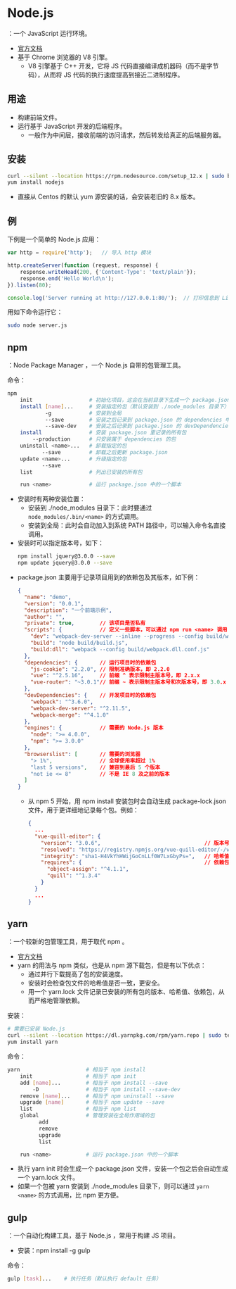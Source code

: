 # Node.js

：一个 JavaScript 运行环境。
- [官方文档](https://nodejs.org/en/docs/guides/)
- 基于 Chrome 浏览器的 V8 引擎。
  - V8 引擎基于 C++ 开发，它将 JS 代码直接编译成机器码（而不是字节码），从而将 JS 代码的执行速度提高到接近二进制程序。

## 用途
- 构建前端文件。
- 运行基于 JavaScript 开发的后端程序。
  - 一般作为中间层，接收前端的访问请求，然后转发给真正的后端服务器。

## 安装

```sh
curl --silent --location https://rpm.nodesource.com/setup_12.x | sudo bash -
yum install nodejs
```
- 直接从 Centos 的默认 yum 源安装的话，会安装老旧的 8.x 版本。

## 例

下例是一个简单的 Node.js 应用：
```js
var http = require('http');   // 导入 http 模块

http.createServer(function (request, response) {
    response.writeHead(200, {'Content-Type': 'text/plain'});
    response.end('Hello World\n');
}).listen(80);

console.log('Server running at http://127.0.0.1:80/');  // 打印信息到 Linux 终端
```

用如下命令运行它：
```sh
sudo node server.js
```

## npm

：Node Package Manager ，一个 Node.js 自带的包管理工具。

命令：
```sh
npm
    init                  # 初始化项目，这会在当前目录下生成一个 package.json
    install [name]...     # 安装指定的包（默认安装到 ./node_modules 目录下）
            -g            # 安装到全局
            --save        # 安装之后记录到 package.json 的 dependencies 中
            --save-dev    # 安装之后记录到 package.json 的 devDependencies 中
    install               # 安装 package.json 里记录的所有包
        --production      # 只安装属于 dependencies 的包
    uninstall <name>...   # 卸载指定的包
           --save         # 卸载之后更新 package.json
    update <name>...      # 升级指定的包
           --save
    list                  # 列出已安装的所有包

    run <name>            # 运行 package.json 中的一个脚本
```
- 安装时有两种安装位置：
  - 安装到 ./node_modules 目录下：此时要通过 `node_modules/.bin/<name>` 的方式调用。
  - 安装到全局：此时会自动加入到系统 PATH 路径中，可以输入命令名直接调用。
- 安装时可以指定版本号，如下：
    ```sh
    npm install jquery@3.0.0 --save
    npm update jquery@3.0.0 --save
    ```
- package.json 主要用于记录项目用到的依赖包及其版本，如下例：
    ```json
    {
      "name": "demo",
      "version": "0.0.1",
      "description": "一个前端示例",
      "author": "",
      "private": true,        // 该项目是否私有
      "scripts": {            // 定义一些脚本，可以通过 npm run <name> 调用
        "dev": "webpack-dev-server --inline --progress --config build/webpack.dev.conf.js --host 0.0.0.0",
        "build": "node build/build.js",
        "build:dll": "webpack --config build/webpack.dll.conf.js"
      },
      "dependencies": {       // 运行项目时的依赖包
        "js-cookie": "2.2.0", // 限制准确版本，即 2.2.0
        "vue": "^2.5.16",     // 前缀 ^ 表示限制主版本号，即 2.x.x
        "vue-router": "~3.0.1"// 前缀 ~ 表示限制主版本号和次版本号，即 3.0.x
      },
      "devDependencies": {    // 开发项目时的依赖包
        "webpack": "^3.6.0",
        "webpack-dev-server": "^2.11.5",
        "webpack-merge": "^4.1.0"
      },
      "engines": {            // 需要的 Node.js 版本
        "node": ">= 4.0.0",
        "npm": ">= 3.0.0"
      },
      "browserslist": [       // 需要的浏览器
        "> 1%",               // 全球使用率超过 1%
        "last 5 versions",    // 兼容到最后 5 个版本
        "not ie <= 8"         // 不是 IE 8 及之前的版本
      ]
    }
    ```
  - 从 npm 5 开始，用 npm install 安装包时会自动生成 package-lock.json 文件，用于更详细地记录每个包。例如：
    ```json
    {
      ...
      "vue-quill-editor": {
        "version": "3.0.6",                                 // 版本号
        "resolved": "https://registry.npmjs.org/vue-quill-editor/-/vue-quill-editor-3.0.6.tgz",   // 下载地址
        "integrity": "sha1-H4VkYhHWijGoCnLLf0W7LxGbyPs=",   // 哈希值
        "requires": {                                       // 依赖包
          "object-assign": "^4.1.1",
          "quill": "^1.3.4"
        }
      }
      ...
    }
    ```

## yarn

：一个较新的包管理工具，用于取代 npm 。
- [官方文档](https://yarnpkg.com/en/docs)
- yarn 的用法与 npm 类似，也是从 npm 源下载包，但是有以下优点：
  - 通过并行下载提高了包的安装速度。
  - 安装时会检查包文件的哈希值是否一致，更安全。
  - 用一个 yarn.lock 文件记录已安装的所有包的版本、哈希值、依赖包，从而严格地管理依赖。

安装：
```sh
# 需要已安装 Node.js
curl --silent --location https://dl.yarnpkg.com/rpm/yarn.repo | sudo tee /etc/yum.repos.d/yarn.repo
yum install yarn
```

命令：
```sh
yarn                     # 相当于 npm install
    init                 # 相当于 npm init
    add [name]...        # 相当于 npm install --save
        -D               # 相当于 npm install --save-dev
    remove [name]...     # 相当于 npm uninstall --save
    upgrade [name]       # 相当于 npm update --save
    list                 # 相当于 npm list
    global               # 管理安装在全局作用域的包
          add
          remove
          upgrade
          list

    run <name>           # 运行 package.json 中的一个脚本
```
- 执行 yarn init 时会生成一个 package.json 文件，安装一个包之后会自动生成一个 yarn.lock 文件。
- 如果一个包被 yarn 安装到 ./node_modules 目录下，则可以通过 `yarn <name>` 的方式调用，比 npm 更方便。

## gulp

：一个自动化构建工具，基于 Node.js ，常用于构建 JS 项目。
- 安装：npm install -g gulp

命令：
```sh
gulp [task]...    # 执行任务（默认执行 default 任务）
```
